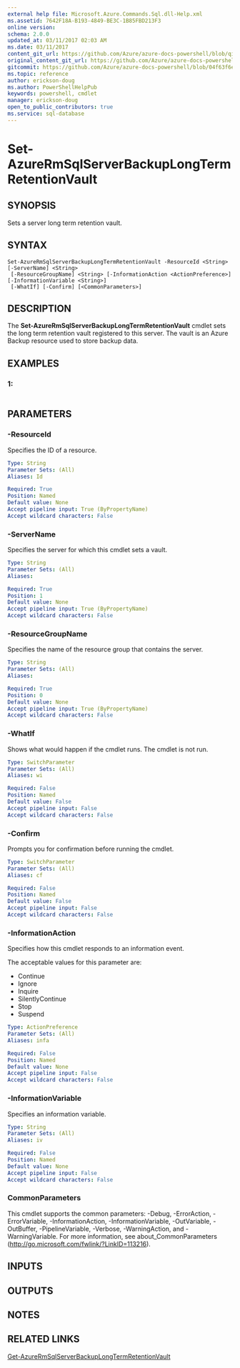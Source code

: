 ```yaml
---
external help file: Microsoft.Azure.Commands.Sql.dll-Help.xml
ms.assetid: 7642F18A-B193-4849-BE3C-1B85FBD213F3
online version:
schema: 2.0.0
updated_at: 03/11/2017 02:03 AM
ms.date: 03/11/2017
content_git_url: https://github.com/Azure/azure-docs-powershell/blob/qinezh-conceptual/azureps-cmdlets-docs/ResourceManager/AzureRM.Sql/v2.7.0/Set-AzureRmSqlServerBackupLongTermRetentionVault.md
original_content_git_url: https://github.com/Azure/azure-docs-powershell/blob/qinezh-conceptual/azureps-cmdlets-docs/ResourceManager/AzureRM.Sql/v2.7.0/Set-AzureRmSqlServerBackupLongTermRetentionVault.md
gitcommit: https://github.com/Azure/azure-docs-powershell/blob/04f63f6e685743ace2c57eb157574e34e8610b1c
ms.topic: reference
author: erickson-doug
ms.author: PowerShellHelpPub
keywords: powershell, cmdlet
manager: erickson-doug
open_to_public_contributors: true
ms.service: sql-database
---
```


# Set-AzureRmSqlServerBackupLongTermRetentionVault

## SYNOPSIS
Sets a server long term retention vault.

## SYNTAX

```
Set-AzureRmSqlServerBackupLongTermRetentionVault -ResourceId <String> [-ServerName] <String>
 [-ResourceGroupName] <String> [-InformationAction <ActionPreference>] [-InformationVariable <String>]
 [-WhatIf] [-Confirm] [<CommonParameters>]
```

## DESCRIPTION
The **Set-AzureRmSqlServerBackupLongTermRetentionVault** cmdlet sets the long term retention vault registered to this server.
The vault is an Azure Backup resource used to store backup data.

## EXAMPLES

### 1:
```

```

## PARAMETERS

### -ResourceId
Specifies the ID of a resource.

```yaml
Type: String
Parameter Sets: (All)
Aliases: Id

Required: True
Position: Named
Default value: None
Accept pipeline input: True (ByPropertyName)
Accept wildcard characters: False
```

### -ServerName
Specifies the server for which this cmdlet sets a vault.

```yaml
Type: String
Parameter Sets: (All)
Aliases: 

Required: True
Position: 1
Default value: None
Accept pipeline input: True (ByPropertyName)
Accept wildcard characters: False
```

### -ResourceGroupName
Specifies the name of the resource group that contains the server.

```yaml
Type: String
Parameter Sets: (All)
Aliases: 

Required: True
Position: 0
Default value: None
Accept pipeline input: True (ByPropertyName)
Accept wildcard characters: False
```

### -WhatIf
Shows what would happen if the cmdlet runs.
The cmdlet is not run.

```yaml
Type: SwitchParameter
Parameter Sets: (All)
Aliases: wi

Required: False
Position: Named
Default value: False
Accept pipeline input: False
Accept wildcard characters: False
```

### -Confirm
Prompts you for confirmation before running the cmdlet.

```yaml
Type: SwitchParameter
Parameter Sets: (All)
Aliases: cf

Required: False
Position: Named
Default value: False
Accept pipeline input: False
Accept wildcard characters: False
```

### -InformationAction
Specifies how this cmdlet responds to an information event.

The acceptable values for this parameter are:

- Continue
- Ignore
- Inquire
- SilentlyContinue
- Stop
- Suspend

```yaml
Type: ActionPreference
Parameter Sets: (All)
Aliases: infa

Required: False
Position: Named
Default value: None
Accept pipeline input: False
Accept wildcard characters: False
```

### -InformationVariable
Specifies an information variable.

```yaml
Type: String
Parameter Sets: (All)
Aliases: iv

Required: False
Position: Named
Default value: None
Accept pipeline input: False
Accept wildcard characters: False
```

### CommonParameters
This cmdlet supports the common parameters: -Debug, -ErrorAction, -ErrorVariable, -InformationAction, -InformationVariable, -OutVariable, -OutBuffer, -PipelineVariable, -Verbose, -WarningAction, and -WarningVariable. For more information, see about_CommonParameters (http://go.microsoft.com/fwlink/?LinkID=113216).

## INPUTS

## OUTPUTS

## NOTES

## RELATED LINKS

[Get-AzureRmSqlServerBackupLongTermRetentionVault](./Get-AzureRmSqlServerBackupLongTermRetentionVault.md)


